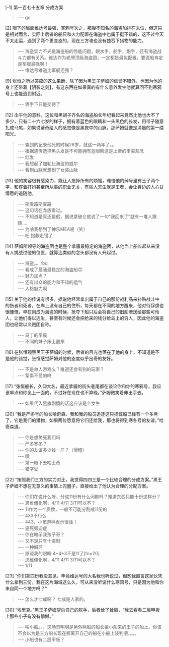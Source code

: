 
[-1] 第一百七十五章 分成方案
>--- gc<br>

[2] 眼下的局面维达号最强，寒鸦号次之，那艘不知名的海盗船排在末位，但这只是相对而言，实际上后者的船只和火力配置在海盗中也属于挺不错的，这不过今天不太走运，遇到了两个更变态的，现在三方谁也没有独吞下猎物的能力。
>--- 海盗实力不光是海盗船的性能问题，跟水手，舵手，炮手，还有海盗战斗力都有关系。维达作为老牌顶级海盗团，一定都是最优配置，要说船肯定是军舰最强啊！<br>
>--- 维达号难道比军舰还强？<br>

[9] 张恒之所以答应的这么果断，除了因为黑王子萨姆的信誉不错外，也因为他的身上还带着【阴影之刻】，有这东西在如果真的有什么意外发生他就算回不到寒鸦号上也能逃到附近。
>--- 俩手下只能交待了<br>

[12] 出乎他的意料，这位和黑胡子齐名的海盗船长年纪看起来竟然比他也大不了多少，只有二十六七岁的样子，拥有着蓝色的眼睛和一头黑色的长发，用带子随意扎成马尾，如果说蒂奇给人的感觉像是黑夜中的山脉，那萨姆就像是清晨的第一缕阳光。
>--- 查到的记录他死的时候28岁，就这一两年了。。<br>
>--- 根据遗传选择黑头发是不可能拥有蓝眼睛这是上帝的审美观念<br>
>--- 红发<br>
>--- 我想起了加勒比海盗的威尔<br>
>--- 看到山脉就想到了女装山脉<br>

[13] 他的笑容很有感染力，能让人忘掉所有的烦恼，难怪他的绰号里有王子两个字，和穿着打扮甚至所从事的职业无关，有些人天生就是王者，会让身边的人心甘情愿的追随他。
>--- 斯麦路斯麦路<br>
>--- 这句话在龙族看过。<br>
>--- 不知道是真还是假，据说拿破仑就说了一句“我回来了”就有一堆人跟随....<br>
>--- 为啥我想到了神乐MEA呢（笑）<br>
>--- 呸   抱歉走错了<br>

[14] 萨姆所领导的海盗团也是整个拿骚最稳定的海盗团，从他当上船长起从来没有人挑战过他的位置，就算连类似的念头都没有人升起过。
>--- 海盗。。rbq<br>
>--- 看成了最骚最稳定的海盗船🙃<br>
>--- 魅力加点？<br>
>--- 还有出众的能力和不错的运气<br>
>--- 人格魅力啊<br>

[15] 关于他的传说有很多，据说他经常拿出属于自己的那份战利品来补贴战斗中的伤者和死者，在岸上没有自己的住所，每天都在不同的地方醒来，他对待俘虏也很慷慨，早在刚成为海盗的时候，抢夺下船只后会将自己的旧船赠送给那些可怜人，让他们得以逃生，甚至有时候还会把抢来的钱分给岛上的穷人，因此他的海盗团也经常以义贼团自称。
>--- 马丁的早晨<br>
>--- 不同的妹子床上醒来<br>

[16] 在张恒观察黑王子萨姆的时候，后者的目光也落在了他的身上，不知道是不是他的错觉，张恒感觉萨姆对他的态度似乎出奇的友好。
>--- 不是单人游戏么？难道还会有别的玩家？<br>
>--- 荤素不忌的吗<br>

[17] “张恒船长，久仰大名，最近拿骚的街头巷尾都在谈论你和你的寒鸦号，我应该早点和你见上一面的，不过好在现在也不算晚。”萨姆微笑着伸出手去。
>--- 如果代入黑旗剧情的话这应该是个女生<br>

[20] “我是严冬号的船长哈奇森，我和我的船员追逐这只捕鲸船已经有一个多月了，它是我们的猎物，如果两位愿意将它归还给我，那也将得到寒冬号的友谊。”哈奇森道。
>--- 你是想笑死我们吗<br>
>--- 严冬寒冬？<br>
>--- 你的友谊多少钱一斤？（滑稽）<br>
>--- 噗<br>
>--- 第一眼下去哈士奇<br>
>--- 错字受<br>

[22] “按照我们三方的实力对比，我觉得四四三是一个比较合理的分成方案。”黑王子萨姆不想在无意义的事情上兜圈子，直接给出了他认为合理的分配方案。
>--- 你们在说什么呀，分成11份有什么问题吗？难道东西只能十份这样分？<br>
>--- 思维僵化啊，4/11  4/11  3/11可以不？<br>
>--- 11作为一个质数，一般不可能分割成11份的<br>
>--- 433不行么<br>
>--- 443，小孩游神表示很淦！<br>
>--- 逼死强迫症<br>
>--- 你在暗示我孩子哥？<br>
>--- 又不是只有十进制<br>
>--- 一种鲟环<br>
>--- 原谅我的眼睛    4+4+3不是11了[fn=20]<br>
>--- 思维僵化啊，4/11  4/11  3/11可以不？<br>
>--- 1/11<br>

[23] “你们拿四份我没意见，毕竟维达号的大名我也听说过，但恕我直言这家伙凭什么拿到三份，我在这片海域这么久，可从来没听说什么寒鸦号，只是因为他和你来自同一个地方吗？”
>--- 怎么才七成啊？
七成是人家的。<br>

[30] “埃里克。”黑王子萨姆望向自己的舵手，后者耸了耸肩，“我去看看二层甲板上那些小子有没有偷懒。”
>--- 啥小船。。。这场景明明是另外两船的船长坐小船来的王子的船上。你该不会以为是三方船长现在都离开自己的船在小船上谈判吧。。。。<br>
>--- 小船也有二层甲板？<br>
